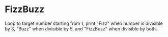 # FizzBuzz
Loop to target number starting from 1, print "Fizz" when number is divisible by 3, "Buzz" when divisible by 5, and "FizzBuzz" when divisible by both.   
